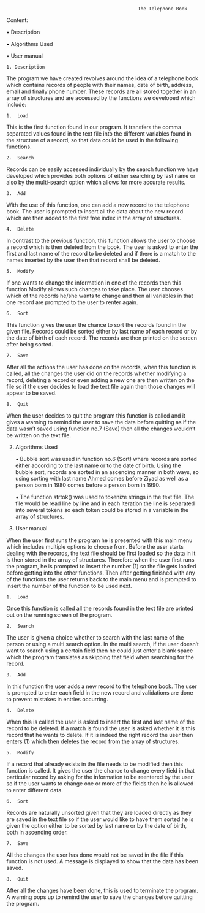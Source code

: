                                                     The Telephone Book
Content:

•	Description

•	Algorithms Used

•	User manual

    1. Description
The program we have created revolves around the idea of a telephone book which contains records of people with their names, date of birth, address, email and finally phone number. These records are all stored together in an array of structures and are accessed by the functions we developed which include:

    1.  Load

This is the first function found in our program. It transfers the comma separated values found in the text file into the different variables found in the structure of a record, so that data could be used in the following functions.

    2.  Search

Records can be easily accessed individually by the search function we have developed which provides both options of either searching by last name or also by the multi-search option which allows for more accurate results.

    3.	Add

With the use of this function, one can add a new record to the telephone book. The user is prompted to insert all the data about the new record which are then added to the first free index in the array of structures.

    4.	Delete

In contrast to the previous function, this function allows the user to choose a record which is then deleted from the book. The user is asked to enter the first and last name of the record to be deleted and if there is a match to the names inserted by the user then that record shall be deleted.

    5.	Modify

If one wants to change the information in one of the records then this function Modify allows such changes to take place. The user chooses which of the records he/she wants to change and then all variables in that one record are prompted to the user to renter again.

    6.	Sort

This function gives the user the chance to sort the records found in the given file. Records could be sorted either by last name of each record or by the date of birth of each record. The records are then printed on the screen after being sorted.

    7.	Save
    
After all the actions the user has done on the records, when this function is called, all the changes the user did on the records whether modifying a record, deleting a record or even adding a new one are then written on the file so if the user decides to load the text file again then those changes will appear to be saved.

    8.	Quit

 When the user decides to quit the program this function is called and it gives a warning to remind the user to save the data before quitting as if the data wasn’t saved using function no.7 (Save) then all the changes wouldn’t be written on the text file.

2. Algorithms Used

    •	Bubble sort was used in function no.6 (Sort) where records are sorted either according to the last name or to the date of birth. Using the bubble sort, records are sorted in an ascending manner in both ways, so using sorting with last name Ahmed comes before Ziyad as well as a person born in 1980 comes before a person born in 1990.
   
    •	The function strtok() was used to tokenize strings in the text file. The file would be read line by line and in each iteration the line is separated into several tokens so each token could be stored in a variable in the array of structures.
    
3. User manual

When the user first runs the program he is presented with this main menu which includes multiple options to choose from.
Before the user starts dealing with the records, the text file should be first loaded so the data in it is then stored in the array of structures. Therefore when the user first runs the program, he is prompted to insert the number (1) so the file gets loaded before getting into the other functions. Then after getting finished with any of the functions the user returns back to the main menu and is prompted to insert the number of the function to be used next.

    1.	Load

Once this function is called all the records found in the text file are printed out on the running screen of the program.

    2.	Search

The user is given a choice whether to search with the last name of the person or using a multi search option. In the multi search, if the user doesn’t want to search using a certain field then he could just enter a blank space which the program translates as skipping that field when searching for the record.

    3.	Add

In this function the user adds a new record to the telephone book. The user is prompted to enter each field in the new record and validations are done to prevent mistakes in entries occurring.

    4.	Delete

When this is called the user is asked to insert the first and last name of the record to be deleted. If a match is found the user is asked whether it is this record that he wants to delete. If it is indeed the right record the user then enters (1) which then deletes the record from the array of structures.

    5.	Modify

If a record that already exists in the file needs to be modified then this function is called. It gives the user the chance to change every field in that particular record by asking for the information to be reentered by the user so if the user wants to change one or more of the fields then he is allowed to enter different data.

    6.	Sort

Records are naturally unsorted given that they are loaded directly as they are saved in the text file so if the user would like to have them sorted he is given the option either to be sorted by last name or by the date of birth, both in ascending order.

    7.	Save

All the changes the user has done would not be saved in the file if this function is not used. A message is displayed to show that the data has been saved. 

    8.	Quit
    
After all the changes have been done, this is used to terminate the program. A warning pops up to remind the user to save the changes before quitting the program. 
